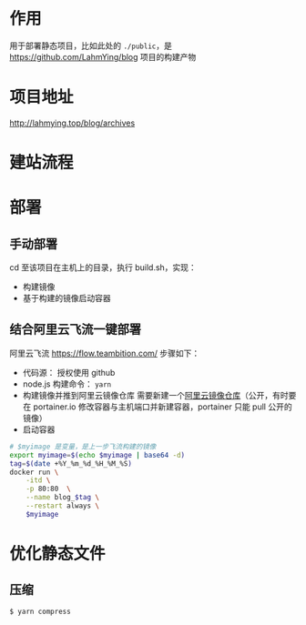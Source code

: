 # 作用

用于部署静态项目，比如此处的 `./public`，是 https://github.com/LahmYing/blog 项目的构建产物

# 项目地址

http://lahmying.top/blog/archives

# 建站流程

<!-- http://lahmying.top/blog/2021/09/17/%E4%B8%AA%E4%BA%BA%E5%BB%BA%E7%AB%99%E7%9B%B8%E5%85%B3/ -->

# 部署

## 手动部署

cd 至该项目在主机上的目录，执行 build.sh，实现：

- 构建镜像
- 基于构建的镜像启动容器

<!-- **_留意该容器的端口设置，见 app.js 和 build.sh 和 Dockerfile_** -->

## 结合阿里云飞流一键部署

阿里云飞流 https://flow.teambition.com/
步骤如下：

- 代码源： 授权使用 github
- node.js 构建命令： `yarn`
- 构建镜像并推到阿里云镜像仓库
  需要新建一个[阿里云镜像仓库](https://cr.console.aliyun.com/cn-shenzhen/instances)（公开，有时要在 portainer.io 修改容器与主机端口并新建容器，portainer 只能 pull 公开的镜像）
- 启动容器

```sh
# $myimage 是变量，是上一步飞流构建的镜像
export myimage=$(echo $myimage | base64 -d)
tag=$(date +%Y_%m_%d_%H_%M_%S)
docker run \
    -itd \
    -p 80:80  \
    --name blog_$tag \
    --restart always \
    $myimage
```

# 优化静态文件

## 压缩

`$ yarn compress`
